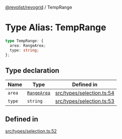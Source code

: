 [@revolist/revogrid](README.md) / TempRange

# Type Alias: TempRange

```ts
type TempRange: {
  area: RangeArea;
  type: string;
};
```

## Type declaration

| Name | Type | Defined in |
| ------ | ------ | ------ |
| `area` | [`RangeArea`](TypeAlias.RangeArea.md) | [src/types/selection.ts:54](https://github.com/revolist/revogrid/blob/684eab34b16e993178d736466d35507eda9850cd/src/types/selection.ts#L54) |
| `type` | `string` | [src/types/selection.ts:53](https://github.com/revolist/revogrid/blob/684eab34b16e993178d736466d35507eda9850cd/src/types/selection.ts#L53) |

## Defined in

[src/types/selection.ts:52](https://github.com/revolist/revogrid/blob/684eab34b16e993178d736466d35507eda9850cd/src/types/selection.ts#L52)
